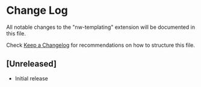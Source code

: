 # Change Log

All notable changes to the "nw-templating" extension will be documented in this file.

Check [Keep a Changelog](http://keepachangelog.com/) for recommendations on how to structure this file.

## [Unreleased]

- Initial release